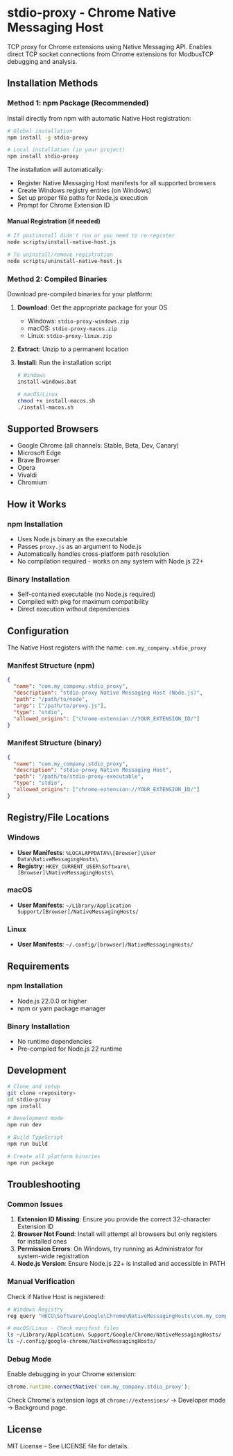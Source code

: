 # stdio-proxy - Chrome Native Messaging Host

TCP proxy for Chrome extensions using Native Messaging API. Enables direct TCP socket connections from Chrome extensions for ModbusTCP debugging and analysis.

## Installation Methods

### Method 1: npm Package (Recommended)

Install directly from npm with automatic Native Host registration:

```bash
# Global installation
npm install -g stdio-proxy

# Local installation (in your project)
npm install stdio-proxy
```

The installation will automatically:
- Register Native Messaging Host manifests for all supported browsers
- Create Windows registry entries (on Windows)
- Set up proper file paths for Node.js execution
- Prompt for Chrome Extension ID

#### Manual Registration (if needed)

```bash
# If postinstall didn't run or you need to re-register
node scripts/install-native-host.js

# To uninstall/remove registration
node scripts/uninstall-native-host.js
```

### Method 2: Compiled Binaries

Download pre-compiled binaries for your platform:

1. **Download**: Get the appropriate package for your OS
   - Windows: `stdio-proxy-windows.zip`
   - macOS: `stdio-proxy-macos.zip` 
   - Linux: `stdio-proxy-linux.zip`

2. **Extract**: Unzip to a permanent location

3. **Install**: Run the installation script
   ```bash
   # Windows
   install-windows.bat
   
   # macOS/Linux
   chmod +x install-macos.sh
   ./install-macos.sh
   ```

## Supported Browsers

- Google Chrome (all channels: Stable, Beta, Dev, Canary)
- Microsoft Edge
- Brave Browser
- Opera
- Vivaldi
- Chromium

## How it Works

### npm Installation
- Uses Node.js binary as the executable
- Passes `proxy.js` as an argument to Node.js
- Automatically handles cross-platform path resolution
- No compilation required - works on any system with Node.js 22+

### Binary Installation
- Self-contained executable (no Node.js required)
- Compiled with pkg for maximum compatibility
- Direct execution without dependencies

## Configuration

The Native Host registers with the name: `com.my_company.stdio_proxy`

### Manifest Structure (npm)
```json
{
  "name": "com.my_company.stdio_proxy",
  "description": "stdio-proxy Native Messaging Host (Node.js)",
  "path": "/path/to/node",
  "args": ["/path/to/proxy.js"],
  "type": "stdio",
  "allowed_origins": ["chrome-extension://YOUR_EXTENSION_ID/"]
}
```

### Manifest Structure (binary)
```json
{
  "name": "com.my_company.stdio_proxy", 
  "description": "stdio-proxy Native Messaging Host",
  "path": "/path/to/stdio-proxy-executable",
  "type": "stdio",
  "allowed_origins": ["chrome-extension://YOUR_EXTENSION_ID/"]
}
```

## Registry/File Locations

### Windows
- **User Manifests**: `%LOCALAPPDATA%\[Browser]\User Data\NativeMessagingHosts\`
- **Registry**: `HKEY_CURRENT_USER\Software\[Browser]\NativeMessagingHosts\`

### macOS
- **User Manifests**: `~/Library/Application Support/[Browser]/NativeMessagingHosts/`

### Linux
- **User Manifests**: `~/.config/[browser]/NativeMessagingHosts/`

## Requirements

### npm Installation
- Node.js 22.0.0 or higher
- npm or yarn package manager

### Binary Installation
- No runtime dependencies
- Pre-compiled for Node.js 22 runtime

## Development

```bash
# Clone and setup
git clone <repository>
cd stdio-proxy
npm install

# Development mode
npm run dev

# Build TypeScript
npm run build

# Create all platform binaries
npm run package
```

## Troubleshooting

### Common Issues

1. **Extension ID Missing**: Ensure you provide the correct 32-character Extension ID
2. **Browser Not Found**: Install will attempt all browsers but only registers for installed ones  
3. **Permission Errors**: On Windows, try running as Administrator for system-wide registration
4. **Node.js Version**: Ensure Node.js 22+ is installed and accessible in PATH

### Manual Verification

Check if Native Host is registered:

```bash
# Windows Registry
reg query "HKCU\Software\Google\Chrome\NativeMessagingHosts\com.my_company.stdio_proxy"

# macOS/Linux - Check manifest files
ls ~/Library/Application\ Support/Google/Chrome/NativeMessagingHosts/
ls ~/.config/google-chrome/NativeMessagingHosts/
```

### Debug Mode

Enable debugging in your Chrome extension:
```javascript
chrome.runtime.connectNative('com.my_company.stdio_proxy');
```

Check Chrome's extension logs at `chrome://extensions/` → Developer mode → Background page.

## License

MIT License - See LICENSE file for details.
